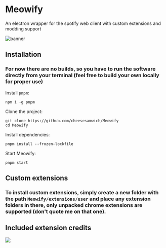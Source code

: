 # Meowify
An electron wrapper for the spotify web client with custom extensions and modding support

![banner](https://github.com/cheesesamwich/Meowify/assets/149597648/11b5891e-1725-4ad3-a249-aafd0e59ae82)

## Installation

### For now there are no builds, so you have to run the software directly from your terminal (feel free to build your own locally for proper use)

Install `pnpm`:

```shell
npm i -g pnpm
```

Clone the project:

```shell
git clone https://github.com/cheesesamwich/Meowify
cd Meowify
```

Install dependencies:

```shell
pnpm install --frozen-lockfile
```

Start Meowify:
```shell
pnpm start
```
## Custom extensions

### To install custom extensions, simply create a new folder with the path `Meowify/extensions/user` and place any extension folders in there, only unpacked chrome extensions are supported (don't quote me on that one).

## Included extension credits

![](https://img.shields.io/badge/Ublock%20Origin-FF5722?style=for-the-badge&logoColor=white)
